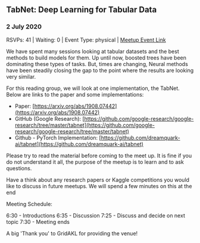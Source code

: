 ## TabNet: Deep Learning for Tabular Data
### 2 July 2020
RSVPs: 41 | Waiting: 0 | Event Type: physical | [Meetup Event Link](https://www.meetup.com/Data-Science-Discussion-Auckland/events/270783051)

We have spent many sessions looking at tabular datasets and the best methods to build models for them. Up until now, boosted trees have been dominating these types of tasks. But, times are changing, Neural methods have been steadily closing the gap to the point where the results are looking very similar.

For this reading group, we will look at one implementation, the TabNet. Below are links to the paper and some implementations:
- Paper: [https://arxiv.org/abs/1908.07442](https://arxiv.org/abs/1908.07442)
- GitHub (Google Research): [https://github.com/google-research/google-research/tree/master/tabnet](https://github.com/google-research/google-research/tree/master/tabnet)
- Github - PyTorch Implementation: [https://github.com/dreamquark-ai/tabnet](https://github.com/dreamquark-ai/tabnet)

Please try to read the material before coming to the meet up. It is fine if you do not understand it all, the purpose of the meetup is to learn and to ask questions.

Have a think about any research papers or Kaggle competitions you would like to discuss in future meetups. We will spend a few minutes on this at the end

Meeting Schedule:

6:30 - Introductions
6:35 - Discussion
7:25 - Discuss and decide on next topic
7:30 - Meeting ends

A big 'Thank you' to GridAKL for providing the venue!
